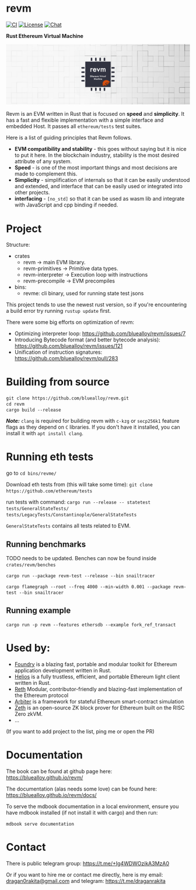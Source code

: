 # revm

[![CI](https://github.com/bluealloy/revm/actions/workflows/ci.yml/badge.svg)][gh-ci]
[![License](https://img.shields.io/badge/License-MIT-orange.svg)][mit-license]
[![Chat][tg-badge]][tg-url]

[mit-license]: https://opensource.org/license/mit/
[gh-ci]: https://github.com/bluealloy/revm/actions/workflows/ci.yml
[tg-url]: https://t.me/+Ig4WDWOzikA3MzA0
[tg-badge]: https://img.shields.io/badge/chat-telegram-blue

**Rust Ethereum Virtual Machine**

![](./assets/revm-banner.png)

Revm is an EVM written in Rust that is focused on **speed** and **simplicity**.
It has a fast and flexible implementation with a simple interface and embedded Host.
It passes all `ethereum/tests` test suites.

Here is a list of guiding principles that Revm follows.

* **EVM compatibility and stability** - this goes without saying but it is nice to put it here. In the blockchain industry, stability is the most desired attribute of any system.
* **Speed** - is one of the most important things and most decisions are made to complement this.
* **Simplicity** - simplification of internals so that it can be easily understood and extended, and interface that can be easily used or integrated into other projects.
* **interfacing** - `[no_std]` so that it can be used as wasm lib and integrate with JavaScript and cpp binding if needed.

# Project

Structure:

* crates
  * revm -> main EVM library.
  * revm-primitives -> Primitive data types.
  * revm-interpreter -> Execution loop with instructions
  * revm-precompile -> EVM precompiles
* bins:
  * revme: cli binary, used for running state test jsons

This project tends to use the newest rust version, so if you're encountering a build error try running `rustup update` first.

There were some big efforts on optimization of revm:

* Optimizing interpreter loop: https://github.com/bluealloy/revm/issues/7
* Introducing Bytecode format (and better bytecode analysis): https://github.com/bluealloy/revm/issues/121
* Unification of instruction signatures: https://github.com/bluealloy/revm/pull/283

# Building from source

```shell
git clone https://github.com/bluealloy/revm.git
cd revm
cargo build --release
```

**_Note:_** `clang` is required for building revm with `c-kzg` or `secp256k1` feature flags as they depend on `C` libraries. If you don't have it installed, you can install it with `apt install clang`.

# Running eth tests

go to `cd bins/revme/`

Download eth tests from (this will take some time): `git clone https://github.com/ethereum/tests`

run tests with command: `cargo run --release -- statetest tests/GeneralStateTests/ tests/LegacyTests/Constantinople/GeneralStateTests`

`GeneralStateTests` contains all tests related to EVM.

## Running benchmarks

TODO needs to be updated. Benches can now be found inside `crates/revm/benches`

```shell
cargo run --package revm-test --release --bin snailtracer
```

```shell
cargo flamegraph --root --freq 4000 --min-width 0.001 --package revm-test --bin snailtracer
```

## Running example

```shell
cargo run -p revm --features ethersdb --example fork_ref_transact
```

# Used by:

* [Foundry](https://github.com/foundry-rs/foundry) is a blazing fast, portable and modular toolkit for Ethereum application development written in Rust.
* [Helios](https://github.com/a16z/helios) is a fully trustless, efficient, and portable Ethereum light client written in Rust.
* [Reth](https://github.com/paradigmxyz/reth) Modular, contributor-friendly and blazing-fast implementation of the Ethereum protocol
* [Arbiter](https://github.com/primitivefinance/arbiter) is a framework for stateful Ethereum smart-contract simulation
* [Zeth](https://github.com/risc0/zeth) is an open-source ZK block prover for Ethereum built on the RISC Zero zkVM.
* ...

(If you want to add project to the list, ping me or open the PR)

# Documentation

The book can be found at github page here: https://bluealloy.github.io/revm/

The documentation (alas needs some love) can be found here: https://bluealloy.github.io/revm/docs/

To serve the mdbook documentation in a local environment, ensure you have mdbook installed (if not install it with cargo) and then run:

```shell
mdbook serve documentation
```

# Contact

There is public telegram group: https://t.me/+Ig4WDWOzikA3MzA0

Or if you want to hire me or contact me directly, here is my email: dragan0rakita@gmail.com and telegram: https://t.me/draganrakita
